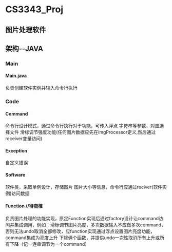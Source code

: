 # CS3343_Proj 

## 图片处理软件

## 架构--JAVA

### Main
#### Main.java
负责创建软件实例并输入命令行执行

### Code
#### Command
命令行设计模式，通过命令行执行对于功能，可传入浮点 字符串等参数，对应选择文件 滑标调节强度功能(任何图片数据应先在imgProcessor定义,然后通过receiver变量访问)
#### Exception
自定义错误
#### Software
软件类，采取单例设计，存储图片 图片大小等信息，命令行应通过reciver(软件实例)访问数据
#### Function //待商榷
负责图片处理的功能实现，原定Function实现后通过factory设计让command访问并集成调用，例如：滑标调节图片亮度，多次数据输入不应做多次command，否则无法undo取消全部修改，应function实现通过浮点设置图片亮度功能，command集成为亮度上升 下降俩个函数，并提供undo一次性取消所有上升或所有下降（记一连串调节为一个command）

